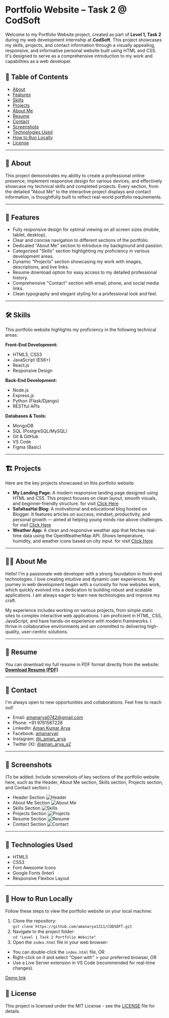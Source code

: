 # Portfolio Website – Task 2 @ CodSoft

Welcome to my Portfolio Website project, created as part of **Level 1, Task 2** during my web development internship at **CodSoft**. This project showcases my skills, projects, and contact information through a visually appealing, responsive, and informative personal website built using HTML and CSS. It's designed to serve as a comprehensive introduction to my work and capabilities as a web developer.

## 📑 Table of Contents
- [About](#about)
- [Features](#features)
- [Skills](#skills)
- [Projects](#projects)
- [About Me](#about-me)
- [Resume](#resume)
- [Contact](#contact)
- [Screenshots](#screenshots)
- [Technologies Used](#technologies-used)
- [How to Run Locally](#how-to-run-locally)
- [License](#license)

---

## 📖 About
This project demonstrates my ability to create a professional online presence, implement responsive design for various devices, and effectively showcase my technical skills and completed projects. Every section, from the detailed "About Me" to the interactive project displays and contact information, is thoughtfully built to reflect real-world portfolio requirements.

---

## 🎯 Features
- Fully responsive design for optimal viewing on all screen sizes (mobile, tablet, desktop).
- Clear and concise navigation to different sections of the portfolio.
- Dedicated "About Me" section to introduce my background and passion.
- Categorized "Skills" section highlighting my proficiency in various development areas.
- Dynamic "Projects" section showcasing my work with images, descriptions, and live links.
- Resume download option for easy access to my detailed professional history.
- Comprehensive "Contact" section with email, phone, and social media links.
- Clean typography and elegant styling for a professional look and feel.

---

## 🛠️ Skills
This portfolio website highlights my proficiency in the following technical areas:

**Front-End Development:**
- HTML5, CSS3  
- JavaScript (ES6+)  
- React.js  
- Responsive Design  

**Back-End Development:**
- Node.js  
- Express.js  
- Python (Flask/Django)  
- RESTful APIs  

**Databases & Tools:**
- MongoDB  
- SQL (PostgreSQL/MySQL)  
- Git & GitHub  
- VS Code  
- Figma (Basic)  

---

## 🏗️ Projects
Here are the key projects showcased on this portfolio website:

- **My Landing Page:** A modern responsive landing page designed using HTML and CSS. This project focuses on clean layout, smooth visuals, and beginner-friendly structure. for visit [Click Here](https://amanarya1311.github.io/landing-page/) 
- **SafaltaaHai Blog:** A motivational and educational blog hosted on Blogger. It features articles on success, mindset, productivity, and personal growth — aimed at helping young minds rise above challenges. for visit [Click Here](https://safaltaahai.blogspot.com/) 
- **Weather App:** A clean and responsive weather app that fetches real-time data using the OpenWeatherMap API. Shows temperature, humidity, and weather icons based on city input. for visit [Click Here](https://amanarya1311.github.io/weather-app) 

---

## 👨‍💻 About Me
Hello! I'm a passionate web developer with a strong foundation in front-end technologies. I love creating intuitive and dynamic user experiences. My journey in web development began with a curiosity for how websites work, which quickly evolved into a dedication to building robust and scalable applications. I am always eager to learn new technologies and improve my craft.

My experience includes working on various projects, from simple static sites to complex interactive web applications. I am proficient in HTML, CSS, JavaScript, and have hands-on experience with modern frameworks. I thrive in collaborative environments and am committed to delivering high-quality, user-centric solutions.

---

## 📄 Resume
You can download my full resume in PDF format directly from the website:   
[**Download Resume (PDF)**](https://drive.google.com/uc?export=download&id=1Vnr5DjngEX2kECw7IAzsT3b5j3OTprg1)

---

## 📩 Contact
I'm always open to new opportunities and collaborations. Feel free to reach out!

- Email: amanarya0742@gmail.com  
- Phone: +91 9761587228  
- LinkedIn: [Aman Kumar Arya](https://www.linkedin.com/in/aman-kumar-arya-2z/)
- Facebook: [amanaryaji](https://www.instagram.com/i_aman_arya/?hl=en)
- Instagram: [@i_aman_arya](https://www.instagram.com/i_aman_arya/?hl=en)  
- Twitter (X): [@aman_arya_a2](https://x.com/aman_arya_a2)

---

## 📸 Screenshots
(To be added: Include screenshots of key sections of the portfolio website here, such as the Header, About Me section, Skills section, Projects section, and Contact section.)

- Header Section
  ![Header](./assets/header.jpg)
- About Me Section
  ![About Me](./assets/about.jpg)
- Skills Section
  ![Skills](./assets/skills.jpg)
- Projects Section
  ![Projects](./assets/projects.jpg)
- Resume Section
  ![Resume](./assets/resume.jpg)
- Contact Section
  ![Contact](./assets/contact.jpg)

---

## 🚀 Technologies Used
- HTML5  
- CSS3  
- Font Awesome Icons  
- Google Fonts (Inter)  
- Responsive Flexbox Layout  

---

## 🚀 How to Run Locally

Follow these steps to view the portfolio website on your local machine:

1. Clone the repository:  
   `git clone https://github.com/amanarya1311/CODSOFT.git`  
2. Navigate to the project folder:  
   `cd "Level 1 Task 2 Portfolio Website"`  
3. Open the `index.html` file in your web browser:  

- You can double-click the `index.html` file, OR  
- Right-click on it and select "Open with" > your preferred browser, OR  
- Use a Live Server extension in VS Code (recommended for real-time changes).

[Demo link](https://amanarya1311.github.io/CODSOFT/level_1_task_2_portfolio/)

## 📄 License

This project is licensed under the MIT License - see the [LICENSE](License) file for details.
